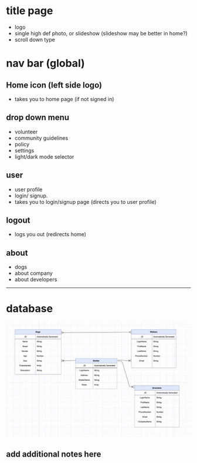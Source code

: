 # title page

- logo
- single high def photo, or slideshow (slideshow may be better in home?)
- scroll down type

# nav bar (global)

## Home icon (left side logo)

- takes you to home page (if not signed in)

## drop down menu

- volunteer
- community guidelines
- policy
- settings
- light/dark mode selector

## user

- user profile
- login/ signup.
- takes you to login/signup page (directs you to user profile)

## logout

- logs you out (redirects home)

## about

- dogs
- about company
- about developers

---

# database

![mock-up](./databaseMockup.png)

## add additional notes here
